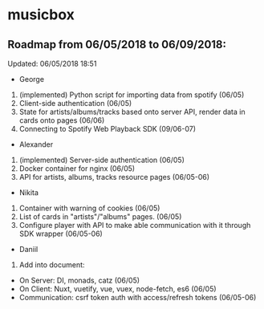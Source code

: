 # musicbox

## Roadmap from 06/05/2018 to 06/09/2018:

Updated: 06/05/2018 18:51

* George
1. (implemented) Python script for importing data from spotify (06/05)
2. Client-side authentication (06/05)
3. State for artists/albums/tracks based onto server API, render data in cards onto pages (06/06)
4. Connecting to Spotify Web Playback SDK (09/06-07)

* Alexander
1. (implemented) Server-side authentication (06/05)
2. Docker container for nginx (06/05)
3. API for artists, albums, tracks resource pages (06/05-06)

* Nikita
1. Container with warning of cookies (06/05)
2. List of cards in "artists"/"albums" pages. (06/05)
3. Configure player with API to make able communication with it through SDK wrapper (06/05-06)

* Daniil
1. Add into document:
  - On Server: DI, monads, catz (06/05)
  - On Client: Nuxt, vuetify, vue, vuex, node-fetch, es6 (06/05)
  - Communication: csrf token auth with access/refresh tokens (06/05-06)
